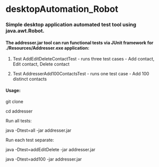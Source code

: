 # desktopAutomation_Robot

### Simple desktop application automated test tool using java.awt.Robot.

#### The addresser.jar tool can run functional tests via JUnit framework for ./Resources/Addresser.exe application:

1. Test AddEditDeleteContactTest - runs three test cases - Add contact, Edit contact, Delete contact

2. Test AddresserAdd100ContactsTest - runs one test case - Add 100 distinct contacts


#### Usage: 

git clone

cd addresser

Run all tests:

java -Dtest=all -jar addresser.jar

Run each test separate:

java -Dtest=addEditDelete -jar addresser.jar

java -Dtest=add100 -jar addresser.jar




